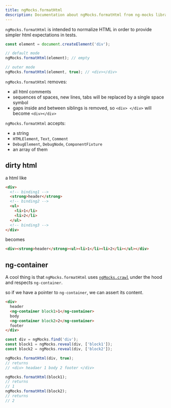 ```yaml
---
title: ngMocks.formatHtml
description: Documentation about ngMocks.formatHtml from ng-mocks library
---
```


`ngMocks.formatHtml` is intended to normalize HTML in order to provide simpler html expectations in tests.

```ts
const element = document.createElement('div');

// default mode
ngMocks.formatHtml(element); // empty

// outer mode
ngMocks.formatHtml(element, true); // <div></div>
```

`ngMocks.formatHtml` removes:
- all html comments
- sequences of spaces, new lines, tabs will be replaced by a single space symbol
- gaps inside and between siblings is removed, so `<div> </div>` will become `<div></div>`

`ngMocks.formatHtml` accepts:
- a string
- `HTMLElement`, `Text`, `Comment`
- `DebugElement`, `DebugNode`, `ComponentFixture`
- an array of them

## dirty html

a html like

```html
<div>
  <!-- binding1 -->
  <strong>header</strong>
  <!-- binding2 -->
  <ul>
    <li>1</li>
    <li>2</li>
  </ul>
  <!-- binding3 -->
</div>
```

becomes

```html
<div><strong>header</strong><ul><li>1</li><li>2</li></ul></div>
```

## ng-container

A cool thing is that `ngMocks.formatHtml` uses [`ngMocks.crawl`](./crawl.md) under the hood
and respects `ng-container`.

so if we have a pointer to `ng-container`, we can assert its content.

```html
<div>
  header
  <ng-container block1>1</ng-container>
  body
  <ng-container block2>2</ng-container>
  footer
</div>
```

```ts
const div = ngMocks.find('div');
const block1 = ngMocks.reveal(div, ['block1']);
const block2 = ngMocks.reveal(div, ['block2']);

ngMocks.formatHtml(div, true);
// returns
// <div> headaer 1 body 2 footer </div>

ngMocks.formatHtml(block1);
// returns
// 1
ngMocks.formatHtml(block2);
// returns
// 2
```
